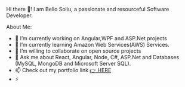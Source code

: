 Hi there 👋!
I am Bello Soliu, a passionate and resourceful Software Developer.

About Me:

- 🔭 I’m currently working on Angular,WPF and ASP.Net projects
- 🌱 I’m currently learning Amazon Web Services(AWS) Services.
- 👯 I’m willing to collaborate on open source projects
- 💬 Ask me about React, Angular, Node, C#, ASP.Net and Databases (MySQL, MongoDB and Microsoft Server SQL).
- 📫 Check out my portfolio link <a href="https://techflow21.github.io/sobportfolio/"> 👉 HERE</a>
- ⚡ 

